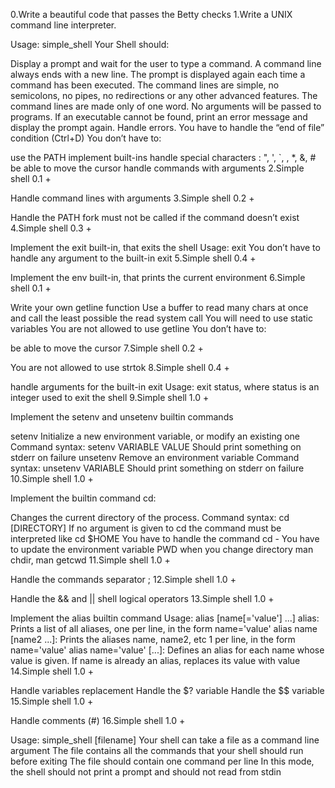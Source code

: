 0.Write a beautiful code that passes the Betty checks
1.Write a UNIX command line interpreter.

Usage: simple_shell
Your Shell should:

Display a prompt and wait for the user to type a command. A command line always ends with a new line.
The prompt is displayed again each time a command has been executed.
The command lines are simple, no semicolons, no pipes, no redirections or any other advanced features.
The command lines are made only of one word. No arguments will be passed to programs.
If an executable cannot be found, print an error message and display the prompt again.
Handle errors.
You have to handle the “end of file” condition (Ctrl+D)
You don’t have to:

use the PATH
implement built-ins
handle special characters : ", ', `, \, *, &, #
be able to move the cursor
handle commands with arguments
2.Simple shell 0.1 +

Handle command lines with arguments
3.Simple shell 0.2 +

Handle the PATH
fork must not be called if the command doesn’t exist
4.Simple shell 0.3 +

Implement the exit built-in, that exits the shell
Usage: exit
You don’t have to handle any argument to the built-in exit
5.Simple shell 0.4 +

Implement the env built-in, that prints the current environment
6.Simple shell 0.1 +

Write your own getline function
Use a buffer to read many chars at once and call the least possible the read system call
You will need to use static variables
You are not allowed to use getline
You don’t have to:

be able to move the cursor
7.Simple shell 0.2 +

You are not allowed to use strtok
8.Simple shell 0.4 +

handle arguments for the built-in exit
Usage: exit status, where status is an integer used to exit the shell
9.Simple shell 1.0 +

Implement the setenv and unsetenv builtin commands

setenv
Initialize a new environment variable, or modify an existing one
Command syntax: setenv VARIABLE VALUE
Should print something on stderr on failure
unsetenv
Remove an environment variable
Command syntax: unsetenv VARIABLE
Should print something on stderr on failure
10.Simple shell 1.0 +

Implement the builtin command cd:

Changes the current directory of the process.
Command syntax: cd [DIRECTORY]
If no argument is given to cd the command must be interpreted like cd $HOME
You have to handle the command cd -
You have to update the environment variable PWD when you change directory
man chdir, man getcwd
11.Simple shell 1.0 +

Handle the commands separator ;
12.Simple shell 1.0 +

Handle the && and || shell logical operators
13.Simple shell 1.0 +

Implement the alias builtin command
Usage: alias [name[='value'] ...]
alias: Prints a list of all aliases, one per line, in the form name='value'
alias name [name2 ...]: Prints the aliases name, name2, etc 1 per line, in the form name='value'
alias name='value' [...]: Defines an alias for each name whose value is given. If name is already an alias, replaces its value with value
14.Simple shell 1.0 +

Handle variables replacement
Handle the $? variable
Handle the $$ variable
15.Simple shell 1.0 +

Handle comments (#)
16.Simple shell 1.0 +

Usage: simple_shell [filename]
Your shell can take a file as a command line argument
The file contains all the commands that your shell should run before exiting
The file should contain one command per line
In this mode, the shell should not print a prompt and should not read from stdin
